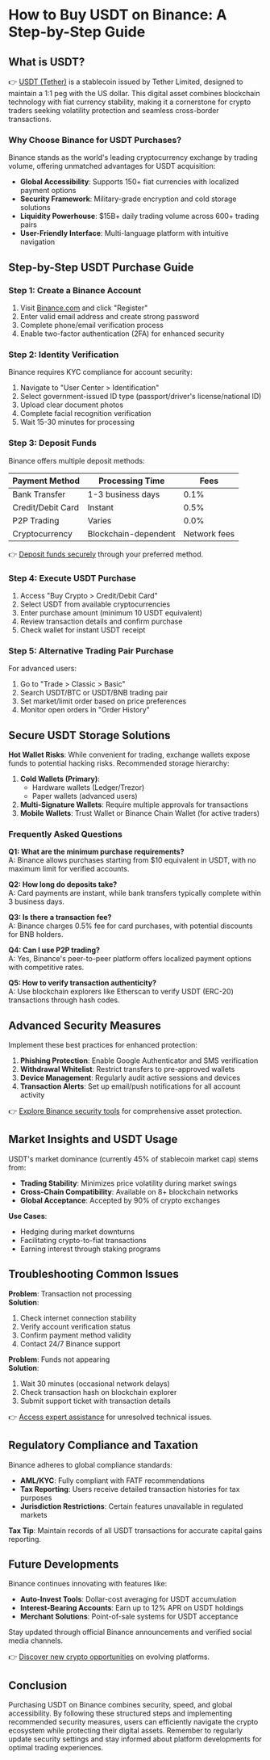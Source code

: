 # How to Buy USDT on Binance: A Step-by-Step Guide

## What is USDT?

👉 [USDT (Tether)](https://bit.ly/okx-bonus) is a stablecoin issued by Tether Limited, designed to maintain a 1:1 peg with the US dollar. This digital asset combines blockchain technology with fiat currency stability, making it a cornerstone for crypto traders seeking volatility protection and seamless cross-border transactions.

### Why Choose Binance for USDT Purchases?

Binance stands as the world's leading cryptocurrency exchange by trading volume, offering unmatched advantages for USDT acquisition:

- **Global Accessibility**: Supports 150+ fiat currencies with localized payment options
- **Security Framework**: Military-grade encryption and cold storage solutions
- **Liquidity Powerhouse**: $15B+ daily trading volume across 600+ trading pairs
- **User-Friendly Interface**: Multi-language platform with intuitive navigation

## Step-by-Step USDT Purchase Guide

### Step 1: Create a Binance Account

1. Visit [Binance.com](https://bit.ly/okx-bonus) and click "Register"
2. Enter valid email address and create strong password
3. Complete phone/email verification process
4. Enable two-factor authentication (2FA) for enhanced security

### Step 2: Identity Verification

Binance requires KYC compliance for account security:

1. Navigate to "User Center > Identification"
2. Select government-issued ID type (passport/driver's license/national ID)
3. Upload clear document photos
4. Complete facial recognition verification
5. Wait 15-30 minutes for processing

### Step 3: Deposit Funds

Binance offers multiple deposit methods:

| Payment Method | Processing Time | Fees |
|----------------|-----------------|------|
| Bank Transfer | 1-3 business days | 0.1% |
| Credit/Debit Card | Instant | 0.5% |
| P2P Trading | Varies | 0.0% |
| Cryptocurrency | Blockchain-dependent | Network fees |

👉 [Deposit funds securely](https://bit.ly/okx-bonus) through your preferred method.

### Step 4: Execute USDT Purchase

1. Access "Buy Crypto > Credit/Debit Card"
2. Select USDT from available cryptocurrencies
3. Enter purchase amount (minimum 10 USDT equivalent)
4. Review transaction details and confirm purchase
5. Check wallet for instant USDT receipt

### Step 5: Alternative Trading Pair Purchase

For advanced users:

1. Go to "Trade > Classic > Basic"
2. Search USDT/BTC or USDT/BNB trading pair
3. Set market/limit order based on price preferences
4. Monitor open orders in "Order History"

## Secure USDT Storage Solutions

**Hot Wallet Risks**: While convenient for trading, exchange wallets expose funds to potential hacking risks. Recommended storage hierarchy:

1. **Cold Wallets (Primary)**: 
   - Hardware wallets (Ledger/Trezor)
   - Paper wallets (advanced users)
2. **Multi-Signature Wallets**: Require multiple approvals for transactions
3. **Mobile Wallets**: Trust Wallet or Binance Chain Wallet (for active traders)

### Frequently Asked Questions

**Q1: What are the minimum purchase requirements?**  
A: Binance allows purchases starting from $10 equivalent in USDT, with no maximum limit for verified accounts.

**Q2: How long do deposits take?**  
A: Card payments are instant, while bank transfers typically complete within 3 business days.

**Q3: Is there a transaction fee?**  
A: Binance charges 0.5% fee for card purchases, with potential discounts for BNB holders.

**Q4: Can I use P2P trading?**  
A: Yes, Binance's peer-to-peer platform offers localized payment options with competitive rates.

**Q5: How to verify transaction authenticity?**  
A: Use blockchain explorers like Etherscan to verify USDT (ERC-20) transactions through hash codes.

## Advanced Security Measures

Implement these best practices for enhanced protection:

1. **Phishing Protection**: Enable Google Authenticator and SMS verification
2. **Withdrawal Whitelist**: Restrict transfers to pre-approved wallets
3. **Device Management**: Regularly audit active sessions and devices
4. **Transaction Alerts**: Set up email/push notifications for all account activity

👉 [Explore Binance security tools](https://bit.ly/okx-bonus) for comprehensive asset protection.

## Market Insights and USDT Usage

USDT's market dominance (currently 45% of stablecoin market cap) stems from:

- **Trading Stability**: Minimizes price volatility during market swings
- **Cross-Chain Compatibility**: Available on 8+ blockchain networks
- **Global Acceptance**: Accepted by 90% of crypto exchanges

**Use Cases**:
- Hedging during market downturns
- Facilitating crypto-to-fiat transactions
- Earning interest through staking programs

## Troubleshooting Common Issues

**Problem**: Transaction not processing  
**Solution**:  
1. Check internet connection stability  
2. Verify account verification status  
3. Confirm payment method validity  
4. Contact 24/7 Binance support

**Problem**: Funds not appearing  
**Solution**:  
1. Wait 30 minutes (occasional network delays)  
2. Check transaction hash on blockchain explorer  
3. Submit support ticket with transaction details

👉 [Access expert assistance](https://bit.ly/okx-bonus) for unresolved technical issues.

## Regulatory Compliance and Taxation

Binance adheres to global compliance standards:

- **AML/KYC**: Fully compliant with FATF recommendations
- **Tax Reporting**: Users receive detailed transaction histories for tax purposes
- **Jurisdiction Restrictions**: Certain features unavailable in regulated markets

**Tax Tip**: Maintain records of all USDT transactions for accurate capital gains reporting.

## Future Developments

Binance continues innovating with features like:

- **Auto-Invest Tools**: Dollar-cost averaging for USDT accumulation
- **Interest-Bearing Accounts**: Earn up to 12% APR on USDT holdings
- **Merchant Solutions**: Point-of-sale systems for USDT acceptance

Stay updated through official Binance announcements and verified social media channels.

👉 [Discover new crypto opportunities](https://bit.ly/okx-bonus) on evolving platforms.

## Conclusion

Purchasing USDT on Binance combines security, speed, and global accessibility. By following these structured steps and implementing recommended security measures, users can efficiently navigate the crypto ecosystem while protecting their digital assets. Remember to regularly update security settings and stay informed about platform developments for optimal trading experiences.